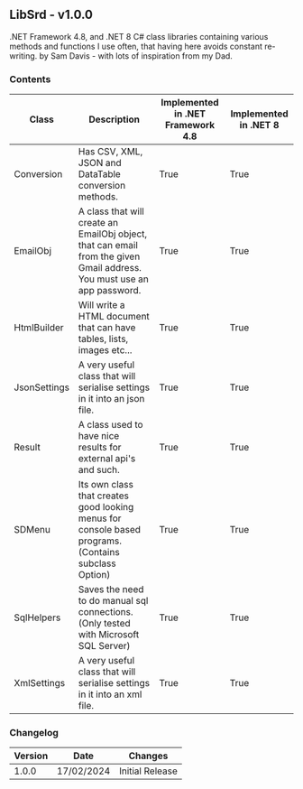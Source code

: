 ## LibSrd - v1.0.0
.NET Framework 4.8, and .NET 8 C# class libraries containing various methods and functions I use often, that having here avoids constant re-writing.
by Sam Davis - with lots of inspiration from my Dad. 

### Contents
|Class|Description|Implemented in .NET Framework 4.8|Implemented in .NET 8|
|---|---|---|---|
|Conversion| Has CSV, XML, JSON and DataTable conversion methods.|True|True|
|EmailObj| A class that will create an EmailObj object, that can email from the given Gmail address. You must use an app password.|True|True|
|HtmlBuilder| Will write a HTML document that can have tables, lists, images etc...|True|True|
|JsonSettings| A very useful class that will serialise settings in it into an json file.|True|True|
|Result| A class used to have nice results for external api's and such.|True|True|
|SDMenu| Its own class that creates good looking menus for console based programs.(Contains subclass Option)|True|True|
|SqlHelpers| Saves the need to do manual sql connections. (Only tested with Microsoft SQL Server)|True|True|
|XmlSettings| A very useful class that will serialise settings in it into an xml file.|True|True|

### Changelog

|Version|Date|Changes|
|---|---|---|
|1.0.0|17/02/2024|Initial Release|